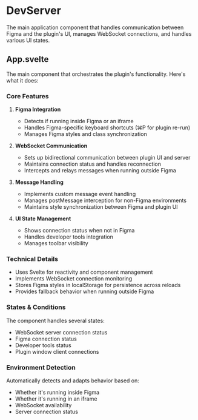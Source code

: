 # DevServer

The main application component that handles communication between Figma and the plugin's UI, manages WebSocket connections, and handles various UI states.

## App.svelte

The main component that orchestrates the plugin's functionality. Here's what it does:

### Core Features

1. **Figma Integration**
   - Detects if running inside Figma or an iframe
   - Handles Figma-specific keyboard shortcuts (⌘P for plugin re-run)
   - Manages Figma styles and class synchronization

2. **WebSocket Communication**
   - Sets up bidirectional communication between plugin UI and server
   - Maintains connection status and handles reconnection
   - Intercepts and relays messages when running outside Figma

3. **Message Handling**
   - Implements custom message event handling
   - Manages postMessage interception for non-Figma environments
   - Maintains style synchronization between Figma and plugin UI

4. **UI State Management**
   - Shows connection status when not in Figma
   - Handles developer tools integration
   - Manages toolbar visibility

### Technical Details

- Uses Svelte for reactivity and component management
- Implements WebSocket connection monitoring
- Stores Figma styles in localStorage for persistence across reloads
- Provides fallback behavior when running outside Figma

### States & Conditions

The component handles several states:

- WebSocket server connection status
- Figma connection status
- Developer tools status
- Plugin window client connections

### Environment Detection

Automatically detects and adapts behavior based on:

- Whether it's running inside Figma
- Whether it's running in an iframe
- WebSocket availability
- Server connection status
